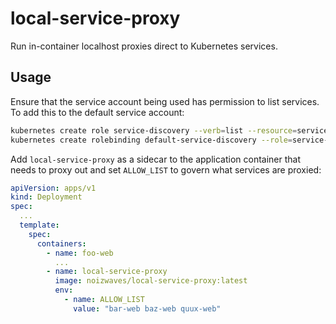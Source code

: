 # local-service-proxy

Run in-container localhost proxies direct to Kubernetes services.

## Usage

Ensure that the service account being used has permission to list services.
To add this to the default service account:
```bash
kubernetes create role service-discovery --verb=list --resource=services
kubernetes create rolebinding default-service-discovery --role=service-discovery --serviceaccount=$NAMESPACE:default
```

Add `local-service-proxy` as a sidecar to the application container that needs to proxy out and set `ALLOW_LIST` to govern what services are proxied:
```yaml
apiVersion: apps/v1
kind: Deployment
spec:
  ...
  template:
    spec:
      containers:
        - name: foo-web
          ...
        - name: local-service-proxy
          image: noizwaves/local-service-proxy:latest
          env:
            - name: ALLOW_LIST
              value: "bar-web baz-web quux-web"
```